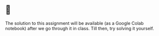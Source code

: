 <br><br><br>

# 🎩

The solution to this assignment will be available (as a Google Colab notebook) after we go through it in class. Till then, try solving it yourself.

<br><br><br>
<br><br><br>
<br><br><br>
<br><br><br>
<br><br><br>

